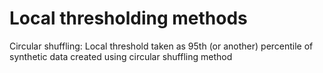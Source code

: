 # Local thresholding methods 

Circular shuffling: Local threshold taken as 95th (or another) percentile of synthetic data created using circular shuffling method
